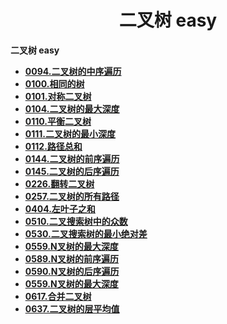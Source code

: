 <h1 align="center">二叉树 easy</h1>


**二叉树 easy**

- <font style="font-weight:bold; color:#4169E1;text-decoration:underline;" target="_blank">[0094.二叉树的中序遍历](doc/leedcode题解/二叉树/easy/0094.二叉树的中序遍历.md)</font>  
- <font style="font-weight:bold; color:#4169E1;text-decoration:underline;" target="_blank">[0100.相同的树](doc/leedcode题解/二叉树/easy/0100.相同的树.md)</font> 
- <font style="font-weight:bold; color:#4169E1;text-decoration:underline;" target="_blank">[0101.对称二叉树](doc/leedcode题解/二叉树/easy/0101.对称二叉树.md)</font> 
- <font style="font-weight:bold; color:#4169E1;text-decoration:underline;" target="_blank">[0104.二叉树的最大深度](doc/leedcode题解/二叉树/easy/0104.二叉树的最大深度.md)</font> 
- <font style="font-weight:bold; color:#4169E1;text-decoration:underline;" target="_blank">[0110.平衡二叉树](doc/leedcode题解/二叉树/easy/0110.平衡二叉树.md)</font> 
- <font style="font-weight:bold; color:#4169E1;text-decoration:underline;" target="_blank">[0111.二叉树的最小深度](doc/leedcode题解/二叉树/easy/0111.二叉树的最小深度.md)</font> 
- <font style="font-weight:bold; color:#4169E1;text-decoration:underline;" target="_blank">[0112.路径总和](doc/leedcode题解/二叉树/easy/0112.路径总和.md)</font>
- <font style="font-weight:bold; color:#4169E1;text-decoration:underline;" target="_blank">[0144.二叉树的前序遍历](doc/leedcode题解/二叉树/easy/0144.二叉树的前序遍历.md)</font> 
- <font style="font-weight:bold; color:#4169E1;text-decoration:underline;" target="_blank">[0145.二叉树的后序遍历](doc/leedcode题解/二叉树/easy/0145.二叉树的后序遍历.md)</font> 
- <font style="font-weight:bold; color:#4169E1;text-decoration:underline;" target="_blank">[0226.翻转二叉树](doc/leedcode题解/二叉树/easy/0226.翻转二叉树.md)</font> 
- <font style="font-weight:bold; color:#4169E1;text-decoration:underline;" target="_blank">[0257.二叉树的所有路径](doc/leedcode题解/二叉树/easy/0257.二叉树的所有路径.md)</font> 
- <font style="font-weight:bold; color:#4169E1;text-decoration:underline;" target="_blank">[0404.左叶子之和](doc/leedcode题解/二叉树/easy/0404.左叶子之和.md)</font> 
- <font style="font-weight:bold; color:#4169E1;text-decoration:underline;" target="_blank">[0510.二叉搜索树中的众数](doc/leedcode题解/二叉树/easy/0510.二叉搜索树中的众数.md)</font>
- <font style="font-weight:bold; color:#4169E1;text-decoration:underline;" target="_blank">[0530.二叉搜索树的最小绝对差](doc/leedcode题解/二叉树/easy/0530.二叉搜索树的最小绝对差.md)</font>
- <font style="font-weight:bold; color:#4169E1;text-decoration:underline;" target="_blank">[0559.N叉树的最大深度](doc/leedcode题解/二叉树/easy/0559.N叉树的最大深度.md)</font> 
- <font style="font-weight:bold; color:#4169E1;text-decoration:underline;" target="_blank">[0589.N叉树的前序遍历](doc/leedcode题解/二叉树/easy/0589.N叉树的前序遍历.md)</font> 
- <font style="font-weight:bold; color:#4169E1;text-decoration:underline;" target="_blank">[0590.N叉树的后序遍历](doc/leedcode题解/二叉树/easy/0590.N叉树的后序遍历.md)</font> 
- <font style="font-weight:bold; color:#4169E1;text-decoration:underline;" target="_blank">[0559.N叉树的最大深度](doc/leedcode题解/二叉树/easy/0559.N叉树的最大深度.md)</font> 
- <font style="font-weight:bold; color:#4169E1;text-decoration:underline;" target="_blank">[0617.合并二叉树](doc/leedcode题解/二叉树/easy/0617.合并二叉树.md)</font>
- <font style="font-weight:bold; color:#4169E1;text-decoration:underline;" target="_blank">[0637.二叉树的层平均值](doc/leedcode题解/二叉树/easy/0637.二叉树的层平均值.md)</font> 


